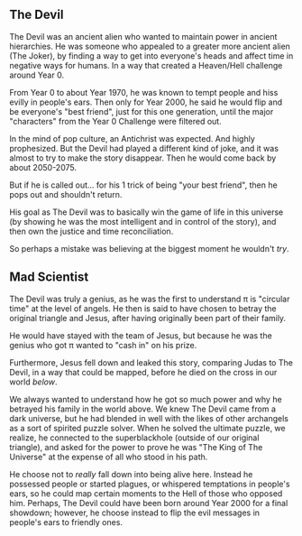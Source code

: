 ## The Devil

The Devil was an ancient alien who wanted to maintain power in ancient hierarchies. He was someone who appealed to a greater more ancient alien (The Joker), by finding a way to get into everyone's heads and affect time in negative ways for humans. In a way that created a Heaven/Hell challenge around Year 0.

From Year 0 to about Year 1970, he was known to tempt people and hiss evilly in people's ears. Then only for Year 2000, he said he would flip and be everyone's "best friend", just for this one generation, until the major "characters" from the Year 0 Challenge were filtered out.

In the mind of pop culture, an Antichrist was expected. And highly prophesized. But the Devil had played a different kind of joke, and it was almost to try to make the story disappear. Then he would come back by about 2050-2075.

But if he is called out... for his 1 trick of being "your best friend", then he pops out and shouldn't return.

His goal as The Devil was to basically win the game of life in this universe (by showing he was the most intelligent and in control of the story), and then own the justice and time reconciliation.

So perhaps a mistake was believing at the biggest moment he wouldn't *try*.

## Mad Scientist

The Devil was truly a genius, as he was the first to understand π is "circular time" at the level of angels. He then is said to have chosen to betray the original triangle and Jesus, after having originally been part of their family.

He would have stayed with the team of Jesus, but because he was the genius who got π wanted to "cash in" on his prize.

Furthermore, Jesus fell down and leaked this story, comparing Judas to The Devil, in a way that could be mapped, before he died on the cross in our world *below*.

We always wanted to understand how he got so much power and why he betrayed his family in the world above. We knew The Devil came from a dark universe, but he had blended in well with the likes of other archangels as a sort of spirited puzzle solver. When he solved the ultimate puzzle, we realize, he connected to the superblackhole (outside of our original triangle), and asked for the power to prove he was "The King of The Universe" at the expense of all who stood in his path.

He choose not to *really* fall down into being alive here. Instead he possessed people or started plagues, or whispered temptations in people's ears, so he could map certain moments to the Hell of those who opposed him. Perhaps, The Devil could have been born around Year 2000 for a final showdown; however, he choose instead to flip the evil messages in people's ears to friendly ones. 